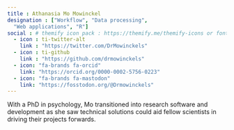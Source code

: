 ```yaml
---
title : Athanasia Mo Mowinckel
designation : ["Workflow", "Data processing",
  "Web applications", "R"]
social : # themify icon pack : https://themify.me/themify-icons or fontawesome
  - icon : ti-twitter-alt
    link : "https://twitter.com/DrMowinckels"
  - icon : ti-github 
    link : "https://github.com/drmowinckels"
  - icon: "fa-brands fa-orcid"
    link: "https://orcid.org/0000-0002-5756-0223"
  - icon: "fa-brands fa-mastodon"
    link: "https://fosstodon.org/@Drmowinckels"
---
```


With a PhD in psychology, Mo transitioned into research software and development as she saw technical solutions could aid fellow scientists in driving their projects forwards.
  
